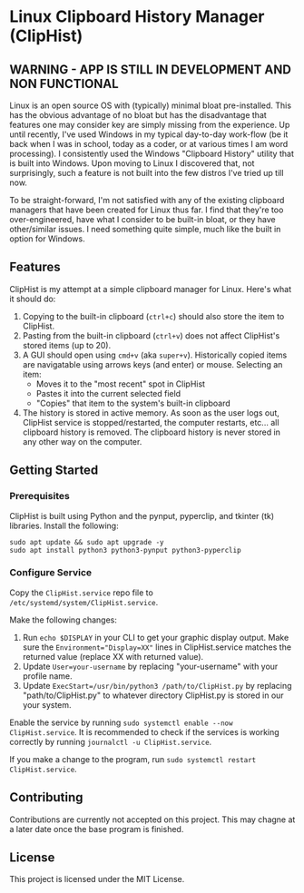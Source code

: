 # Linux Clipboard History Manager (ClipHist)

## WARNING - APP IS STILL IN DEVELOPMENT AND NON FUNCTIONAL

Linux is an open source OS with (typically) minimal bloat pre-installed. This has the obvious advantage of no bloat but has the disadvantage that features one may consider key are simply missing from the experience. Up until recently, I've used Windows in my typical day-to-day work-flow (be it back when I was in school, today as a coder, or at various times I am word processing). I consistently used the Windows "Clipboard History" utility that is built into Windows. Upon moving to Linux I discovered that, not surprisingly, such a feature is not built into the few distros I've tried up till now.

To be straight-forward, I'm not satisfied with any of the existing clipboard managers that have been created for Linux thus far. I find that they're too over-engineered, have what I consider to be built-in bloat, or they have other/similar issues. I need something quite simple, much like the built in option for Windows.

## Features

ClipHist is my attempt at a simple clipboard manager for Linux. Here's what it should do:

1. Copying to the built-in clipboard (`ctrl+c`) should also store the item to ClipHist.
2. Pasting from the built-in clipboard (`ctrl+v`) does not affect ClipHist's stored items (up to 20).
3. A GUI should open using `cmd+v` (aka `super+v`). Historically copied items are navigatable using arrows keys (and enter) or mouse. Selecting an item:
    - Moves it to the "most recent" spot in ClipHist
    - Pastes it into the current selected field
    - "Copies" that item to the system's built-in clipboard
4. The history is stored in active memory. As soon as the user logs out, ClipHist service is stopped/restarted, the computer restarts, etc... all clipboard history is removed. The clipboard history is never stored in any other way on the computer.

## Getting Started

### Prerequisites

ClipHist is built using Python and the pynput, pyperclip, and tkinter (tk) libraries. Install the following:

```console
sudo apt update && sudo apt upgrade -y
sudo apt install python3 python3-pynput python3-pyperclip
```

### Configure Service

Copy the `ClipHist.service` repo file to `/etc/systemd/system/ClipHist.service`.

Make the following changes:

1. Run `echo $DISPLAY` in your CLI to get your graphic display output. Make sure the `Environment="Display=XX"` lines in ClipHist.service matches the returned value (replace XX with returned value).
2. Update `User=your-username` by replacing "your-username" with your profile name.
3. Update `ExecStart=/usr/bin/python3 /path/to/ClipHist.py` by replacing "path/to/ClipHist.py" to whatever directory ClipHist.py is stored in our your system.

Enable the service by running `sudo systemctl enable --now ClipHist.service`. It is recommended to check if the services is working correctly by running `journalctl -u ClipHist.service`.

If you make a change to the program, run `sudo systemctl restart ClipHist.service`.

## Contributing

Contributions are currently not accepted on this project. This may chagne at a later date once the base program is finished.

## License

This project is licensed under the MIT License.
